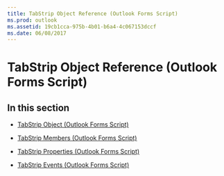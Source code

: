 ```yaml
---
title: TabStrip Object Reference (Outlook Forms Script)
ms.prod: outlook
ms.assetid: 19cb1cca-975b-4b01-b6a4-4c067153dccf
ms.date: 06/08/2017
---
```



# TabStrip Object Reference (Outlook Forms Script)

## In this section


-  [TabStrip Object (Outlook Forms Script)](tabstrip-object-outlook-forms-script.md)
    
-  [TabStrip Members (Outlook Forms Script)](tabstrip-members-outlook-forms-script.md)
    
-  [TabStrip Properties (Outlook Forms Script)](tabstrip-properties-outlook-forms-script.md)
    
-  [TabStrip Events (Outlook Forms Script)](tabstrip-events-outlook-forms-script.md)
    

